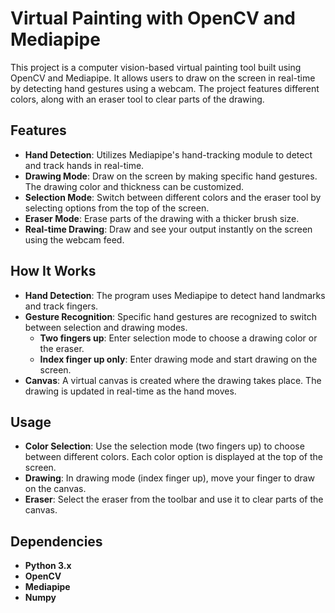 # Virtual Painting with OpenCV and Mediapipe

This project is a computer vision-based virtual painting tool built using OpenCV and Mediapipe. It allows users to draw on the screen in real-time by detecting hand gestures using a webcam. The project features different colors, along with an eraser tool to clear parts of the drawing.

## Features

- **Hand Detection**: Utilizes Mediapipe's hand-tracking module to detect and track hands in real-time.
- **Drawing Mode**: Draw on the screen by making specific hand gestures. The drawing color and thickness can be customized.
- **Selection Mode**: Switch between different colors and the eraser tool by selecting options from the top of the screen.
- **Eraser Mode**: Erase parts of the drawing with a thicker brush size.
- **Real-time Drawing**: Draw and see your output instantly on the screen using the webcam feed.

## How It Works

- **Hand Detection**: The program uses Mediapipe to detect hand landmarks and track fingers.
- **Gesture Recognition**: Specific hand gestures are recognized to switch between selection and drawing modes.
  - **Two fingers up**: Enter selection mode to choose a drawing color or the eraser.
  - **Index finger up only**: Enter drawing mode and start drawing on the screen.
- **Canvas**: A virtual canvas is created where the drawing takes place. The drawing is updated in real-time as the hand moves.


## Usage
- **Color Selection**: Use the selection mode (two fingers up) to choose between different colors. Each color option is displayed at the top of the screen.
- **Drawing**: In drawing mode (index finger up), move your finger to draw on the canvas.
- **Eraser**: Select the eraser from the toolbar and use it to clear parts of the canvas.

## Dependencies
- **Python 3.x**
- **OpenCV**
- **Mediapipe**
- **Numpy**
